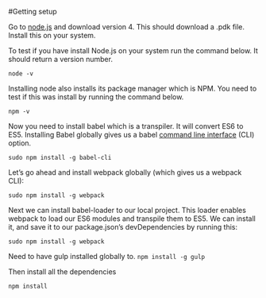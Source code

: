 #Getting setup

Go to [node.js](https://nodejs.org/en/ "Node.js") and download version 4. This should download a .pdk file. Install this
on your system.

To test if you have install Node.js on your system run the command below. It should return a version number.

```node -v```

Installing node also installs its package manager which is NPM. You need to test if this was install by running the 
command below.

```npm -v```

Now you need to install babel which is a transpiler. It will convert ES6 to ES5. Installing Babel globally gives us a 
babel [command line interface](http://babeljs.io/docs/usage/cli/) (CLI) option.

```sudo npm install -g babel-cli```

Let’s go ahead and install webpack globally (which gives us a webpack CLI):

```sudo npm install -g webpack```

Next we can install babel-loader to our local project. This loader enables webpack to load our ES6 modules and transpile 
them to ES5. We can install it, and save it to our package.json’s devDependencies by running this:

```sudo npm install -g webpack```

Need to have gulp installed globally to.
```npm install -g gulp```

Then install all the dependencies

```npm install```